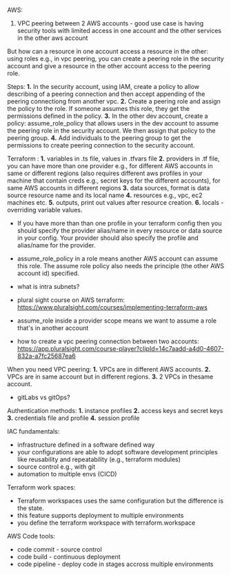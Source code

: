 AWS:

1. VPC peering between 2 AWS accounts - good use case is having security tools with limited access in one account and the other services in the other aws account

But how can a resource in one account access a resource in the other: using roles e.g., in vpc peering, you can create a peering role in the security account and give a resource in the other account access to the peering role.

Steps:
**1.** In the security account, using IAM, create a policy to allow describing of a peering connection and then accept appending of the peering connectiong from another vpc.
**2.** Create a peering role and assign the policy to the role. If someone assumes this role, they get the permissions defined in the policy.
**3.** In the other dev account, create a policy: assume_role_policy that allows users in the dev account to assume the peering role in the security account. We then assign that policy to the peering group.
**4.** Add individuals to the peering group to get the permissions to create peering connection to the security account.

Terraform :
**1.** variables in .ts file, values in .tfvars file
**2.** providers in .tf file, you can have more than one provider e.g., for different AWS accounts in same or different regions (also requires different aws profiles in your machine that contain creds e.g., secret keys for the different accounts), for same AWS accounts in different regions
**3.** data sources, format is data source resource name and its local name
**4.** resources e.g., vpc, ec2 machines etc.
**5.** outputs, print out values after resource creation.
**6.** locals - overriding variable values.

-   If you have more than than one profile in your terraform config then you should specify the provider alias/name in every resource or data source in your config. Your provider should also specify the profile and alias/name for the provider.
-   assume_role_policy in a role means another AWS account can assume this role. The assume role policy also needs the principle (the other AWS account id) specified.

-   what is intra subnets?
-   plural sight course on AWS terraform: https://www.pluralsight.com/courses/implementing-terraform-aws
-   assume_role inside a provider scope means we want to assume a role that's in another account
-   how to create a vpc peering connection between two accounts: https://app.pluralsight.com/course-player?clipId=14c7aadd-a4d0-4607-832a-a7fc25687ea6

When you need VPC peering:
**1.** VPCs are in different AWS accounts.
**2.** VPCs are in same account but in different regions.
**3.** 2 VPCs in thesame account.

-   gitLabs vs gitOps?

Authentication methods:
**1.** instance profiles
**2.** access keys and secret keys
**3.** credentials file and profile
**4.** session profile

IAC fundamentals:

-   infrastructure defined in a software defined way
-   your configurations are able to adopt software development principles like reusability and repeatability (e.g., terraform modules)
-   source control e.g., with git
-   automation to multiple envs (CICD)

Terraform work spaces:

-   Terraform workspaces uses the same configuration but the difference is the state.
-   this feature supports deployment to multiple environments
-   you define the terraform workspace with terraform.workspace

AWS Code tools:

-   code commit - source control
-   code build - continuous deployment
-   code pipeline - deploy code in stages accross multiple environments
